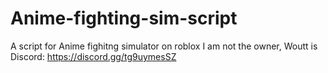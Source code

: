 # Anime-fighting-sim-script
A script for Anime fighitng simulator on roblox
I am not the owner, Woutt is
Discord: https://discord.gg/tg9uymesSZ

